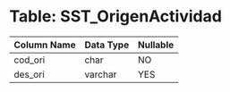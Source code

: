 # Table: SST_OrigenActividad

| Column Name | Data Type | Nullable |
|-------------|-----------|----------|
| cod_ori | char | NO |
| des_ori | varchar | YES |
